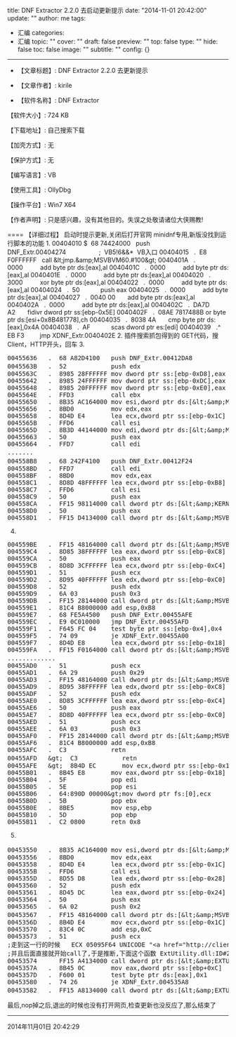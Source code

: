 title: DNF Extractor 2.2.0 去启动更新提示
date: "2014-11-01 20:42:00"
update: ""
author: me
tags:
- 汇编
categories:
- 汇编
topic: ""
cover: ""
draft: false
preview: ""
top: false
type: ""
hide: false
toc: false
image: ""
subtitle: ""
config: {}


---



- 【文章标题】: DNF Extractor 2.2.0 去更新提示

- 【文章作者】: kirile

- 【软件名称】: DNF Extractor

【软件大小】: 724 KB

【下载地址】: 自己搜索下载

【加壳方式】: 无

【保护方式】: 无

【编写语言】: VB

【使用工具】: OllyDbg

【操作平台】: Win7 X64

【作者声明】: 只是感兴趣，没有其他目的。失误之处敬请诸位大侠赐教!


====
【详细过程】
启动时提示更新,关闭后打开官网 minidnf专用,新版没找到运行脚本的功能
1.
00404010  $  68 74424000   push DNF_Extr.00404274                   ;  VB5!6&&*  VB入口
00404015   .  E8 F0FFFFFF   call &amp;lt;jmp.&amp;amp;MSVBVM60.#100&amp;gt;
0040401A   .  0000          add byte ptr ds:[eax],al
0040401C   .  0000          add byte ptr ds:[eax],al
0040401E   .  0000          add byte ptr ds:[eax],al
00404020   .  3000          xor byte ptr ds:[eax],al
00404022   .  0000          add byte ptr ds:[eax],al
00404024   .  50            push eax
00404025   .  0000          add byte ptr ds:[eax],al
00404027   .  0040 00       add byte ptr ds:[eax],al
0040402A   .  0000          add byte ptr ds:[eax],al
0040402C   .  DA7D A2       fidivr dword ptr ss:[ebp-0x5E]
0040402F   .  08AE 7817488B or byte ptr ds:[esi+0x8B481778],ch
00404035   .  8038 4A       cmp byte ptr ds:[eax],0x4A
00404038   .  AF            scas dword ptr es:[edi]
00404039   .^ EB F3         jmp XDNF_Extr.0040402E</pre>
2.
插件搜索抓包得到的 GET代码，搜Client，HTTP开头，回车
3.
<pre class="lang:asm decode:true ">00455636   .  68 A82D4100   push DNF_Extr.00412DA8                   ;
0045563B   .  52            push edx                                 ;  接下来程序开始拼装字符串了
0045563C   .  8985 28FFFFFF mov dword ptr ss:[ebp-0xD8],eax
00455642   .  8985 24FFFFFF mov dword ptr ss:[ebp-0xDC],eax
00455648   .  8985 20FFFFFF mov dword ptr ss:[ebp-0xE0],eax
0045564E   .  FFD3          call ebx                                 ;  &amp;lt;&amp;amp;MSVBVM60.__vbaStrI2&amp;gt;
00455650   .  8B35 AC164000 mov esi,dword ptr ds:[&amp;lt;&amp;amp;MSVBVM60.__vbaSt&amp;gt;;  MSVBVM60.__vbaStrMove
00455656   .  8BD0          mov edx,eax
00455658   .  8D4D E4       lea ecx,dword ptr ss:[ebp-0x1C]
0045565B   .  FFD6          call esi                                 ;  &amp;lt;&amp;amp;MSVBVM60.__vbaStrMove&amp;gt;
0045565D   .  8B3D 44144000 mov edi,dword ptr ds:[&amp;lt;&amp;amp;MSVBVM60.__vbaSt&amp;gt;;  MSVBVM60.__vbaStrCat
00455663   .  50            push eax                                 ; /String
00455664   .  FFD7          call edi                                 ; __vbaStrCat
.......                                                              ; 中间省略一部分，因为太长了，拼装个语句拼了好久
004558B8   .  68 242F4100   push DNF_Extr.00412F24                   ;  &amp;amp;LangID=   //这是最后一个字段,判断语言
004558BD   .  FFD7          call edi
004558BF   .  8BD0          mov edx,eax
004558C1   .  8D8D 48FFFFFF lea ecx,dword ptr ss:[ebp-0xB8]
004558C7   .  FFD6          call esi
004558C9   .  50            push eax
004558CA   .  FF15 98114000 call dword ptr ds:[&amp;lt;&amp;amp;KERNEL32.GetUserDef&amp;gt;; [GetUserDefaultLangID
004558D0   .  50            push eax
004558D1   .  FF15 D4134000 call dword ptr ds:[&amp;lt;&amp;amp;MSVBVM60.__vbaStrI2&amp;gt;;  MSVBVM60.__vbaStrI2</pre>
4.
<pre class="lang:asm decode:true ">004559BE   .  FF15 48164000 call dword ptr ds:[&amp;lt;&amp;amp;MSVBVM60.__vbaFreeS&amp;gt;;  MSVBVM60.__vbaFreeStrList
004559C4   .  8D85 38FFFFFF lea eax,dword ptr ss:[ebp-0xC8]
004559CA   .  50            push eax
004559CB   .  8D8D 3CFFFFFF lea ecx,dword ptr ss:[ebp-0xC4]
004559D1   .  51            push ecx
004559D2   .  8D95 40FFFFFF lea edx,dword ptr ss:[ebp-0xC0]
004559D8   .  52            push edx
004559D9   .  6A 03         push 0x3
004559DB   .  FF15 28144000 call dword ptr ds:[&amp;lt;&amp;amp;MSVBVM60.__vbaFreeO&amp;gt;;  MSVBVM60.__vbaFreeObjList
004559E1   .  81C4 B8000000 add esp,0xB8
004559E7   .  68 FE5A4500   push DNF_Extr.00455AFE
004559EC   .  E9 0C010000   jmp DNF_Extr.00455AFD
004559F1   .  F645 FC 04    test byte ptr ss:[ebp-0x4],0x4
004559F5   .  74 09         je XDNF_Extr.00455A00
004559F7   .  8D4D E8       lea ecx,dword ptr ss:[ebp-0x18]
004559FA   .  FF15 F0164000 call dword ptr ds:[&amp;lt;&amp;amp;MSVBVM60.__vbaFreeS&amp;gt;;  MSVBVM60.__vbaFreeStr
.............                                                         ;中间又是很长一段,从上面可以看到VB开始释放那个长字符串的内存里
00455AD0   .  51            push ecx
00455AD1   .  6A 29         push 0x29
00455AD3   .  FF15 48164000 call dword ptr ds:[&amp;lt;&amp;amp;MSVBVM60.__vbaFreeS&amp;gt;;  MSVBVM60.__vbaFreeStrList
00455AD9   .  8D95 38FFFFFF lea edx,dword ptr ss:[ebp-0xC8]
00455ADF   .  52            push edx
00455AE0   .  8D85 3CFFFFFF lea eax,dword ptr ss:[ebp-0xC4]
00455AE6   .  50            push eax
00455AE7   .  8D8D 40FFFFFF lea ecx,dword ptr ss:[ebp-0xC0]
00455AED   .  51            push ecx
00455AEE   .  6A 03         push 0x3
00455AF0   .  FF15 28144000 call dword ptr ds:[&amp;lt;&amp;amp;MSVBVM60.__vbaFreeO&amp;gt;;  MSVBVM60.__vbaFreeObjList
00455AF6   .  81C4 B8000000 add esp,0xB8
00455AFC   .  C3            retn
00455AFD   &amp;gt;  C3            retn                                     ;  RET 跳到下一行
00455AFE   &amp;gt;  8B4D EC       mov ecx,dword ptr ss:[ebp-0x14]
00455B01   .  8B45 E8       mov eax,dword ptr ss:[ebp-0x18]
00455B04   .  5F            pop edi
00455B05   .  5E            pop esi
00455B06   .  64:890D 00000&amp;gt;mov dword ptr fs:[0],ecx
00455B0D   .  5B            pop ebx
00455B0E   .  8BE5          mov esp,ebp
00455B10   .  5D            pop ebp
00455B11   .  C2 0800       retn 0x8</pre>
5.
<pre class="lang:asm decode:true ">00453550   .  8B35 AC164000 mov esi,dword ptr ds:[&amp;lt;&amp;amp;MSVBVM60.__vbaSt&amp;gt;;  MSVBVM60.__vbaStrMove    ;retn 0x8 后跳到这里
00453556   .  8BD0          mov edx,eax
00453558   .  8D4D E4       lea ecx,dword ptr ss:[ebp-0x1C]
0045355B   .  FFD6          call esi                                 ;  &amp;lt;&amp;amp;MSVBVM60.__vbaStrMove&amp;gt;
0045355D   .  8D55 D8       lea edx,dword ptr ss:[ebp-0x28]
00453560   .  52            push edx
00453561   .  8D45 DC       lea eax,dword ptr ss:[ebp-0x24]
00453564   .  50            push eax
00453565   .  6A 02         push 0x2
00453567   .  FF15 48164000 call dword ptr ds:[&amp;lt;&amp;amp;MSVBVM60.__vbaFreeS&amp;gt;;  MSVBVM60.__vbaFreeStrList  ;总算是Free完了
0045356D   .  8B4D E4       mov ecx,dword ptr ss:[ebp-0x1C]
00453570   .  83C4 0C       add esp,0xC
00453573   .  51            push ecx
;走到这一行的时候   ECX 05095F64 UNICODE "&lt;a href="http://client.......&amp;quot;"&gt;http://client......."&lt;/a&gt;
;并且后面直接就开始call了,于是推断,下面这个函数 ExtUtility.dll:ID#212是用来访问网页的,右键nop之
00453574      FF15 A4134000 call dword ptr ds:[&amp;lt;&amp;amp;EXTUTILITY.#212&amp;gt;]   ;  EXTUTILI.#212
0045357A   .  8B45 0C       mov eax,dword ptr ss:[ebp+0xC]
0045357D   .  F600 01       test byte ptr ds:[eax],0x1
00453580   .  74 26         je XDNF_Extr.004535A8
00453582   .  FF15 A8134000 call dword ptr ds:[&amp;lt;&amp;amp;EXTUTILITY.#214&amp;gt;]   ;  EXTUTILI.#214           ;并且后面有switch case条件语句出现,推测是用于检测 本次 GET操作的结果,并显示是否更新之类的提示</pre>
最后,nop掉之后,退出的时候也没有打开网页,检查更新也没反应了,那么结束了

--------------------------------------------------------------------------------

2014年11月01日 20:42:29
